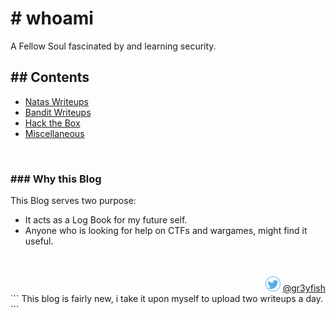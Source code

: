 # # whoami
A Fellow Soul fascinated by and learning security.


## ## Contents
- [Natas Writeups](./Natas/index.md)
- [Bandit Writeups](./Bandit/index.html)
- [Hack the Box](./HTB/index.html)
- [Miscellaneous](./Misc/index.md)

<br/>

### ### Why this Blog
This Blog serves two purpose:
  - It acts as a Log Book for my future self.
  - Anyone who is looking for help on CTFs and wargames, might find it useful.



<br/>
<br/>
<div style="text-align: right"> <img src="./assets/images/tweet1.png" width="24" /> <a href="https://twitter.com/gr3yfish">@gr3yfish</a></div>
```
This blog is fairly new, i take it upon myself to upload two writeups a day. 
```

